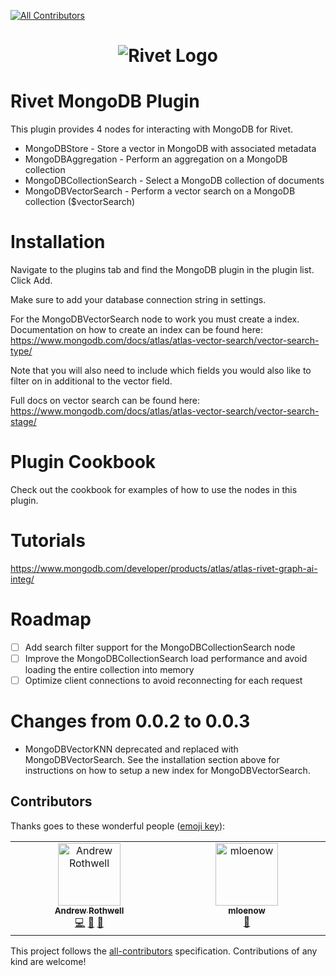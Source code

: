 [![All Contributors](https://img.shields.io/github/all-contributors/a-rothwell/rivet-plugin-mongodb?color=ee8449&style=flat-square)](#contributors)
<h1 align="center"><img src="https://rivet.ironcladapp.com/img/logo-banner-wide.png" alt="Rivet Logo"></h1>

# Rivet MongoDB Plugin

This plugin provides 4 nodes for interacting with MongoDB for Rivet.

- MongoDBStore - Store a vector in MongoDB with associated metadata
- MongoDBAggregation - Perform an aggregation on a MongoDB collection
- MongoDBCollectionSearch - Select a MongoDB collection of documents
- MongoDBVectorSearch - Perform a vector search on a MongoDB collection ($vectorSearch)

# Installation

Navigate to the plugins tab and find the MongoDB plugin in the plugin list. Click Add. 

Make sure to add your database connection string in settings.

For the MongoDBVectorSearch node to work you must create a index. Documentation on how to create an index can be found here: https://www.mongodb.com/docs/atlas/atlas-vector-search/vector-search-type/

Note that you will also need to include which fields you would also like to filter on in additional to the vector field.

Full docs on vector search can be found here:
https://www.mongodb.com/docs/atlas/atlas-vector-search/vector-search-stage/

# Plugin Cookbook

Check out the cookbook for examples of how to use the nodes in this plugin.

# Tutorials

https://www.mongodb.com/developer/products/atlas/atlas-rivet-graph-ai-integ/

# Roadmap

- [ ] Add search filter support for the MongoDBCollectionSearch node
- [ ] Improve the MongoDBCollectionSearch load performance and avoid loading the entire collection into memory
- [ ] Optimize client connections to avoid reconnecting for each request

# Changes from 0.0.2 to 0.0.3

- MongoDBVectorKNN deprecated and replaced with MongoDBVectorSearch. See the installation section above for instructions on how to setup a new index for MongoDBVectorSearch.

## Contributors

Thanks goes to these wonderful people ([emoji key](https://allcontributors.org/docs/en/emoji-key)):

<!-- ALL-CONTRIBUTORS-LIST:START - Do not remove or modify this section -->
<!-- prettier-ignore-start -->
<!-- markdownlint-disable -->
<table>
  <tbody>
    <tr>
      <td align="center" valign="top" width="14.28%"><a href="https://github.com/a-rothwell"><img src="https://avatars.githubusercontent.com/u/12634659?v=4?s=100" width="100px;" alt="Andrew Rothwell"/><br /><sub><b>Andrew Rothwell</b></sub></a><br /><a href="#code-a-rothwell" title="Code">💻</a> <a href="#ideas-a-rothwell" title="Ideas, Planning, & Feedback">🤔</a> <a href="#bug-a-rothwell" title="Bug reports">🐛</a></td>
      <td align="center" valign="top" width="14.28%"><a href="https://github.com/mloenow"><img src="https://avatars.githubusercontent.com/u/546929?v=4?s=100" width="100px;" alt="mloenow"/><br /><sub><b>mloenow</b></sub></a><br /><a href="#bug-mloenow" title="Bug reports">🐛</a></td>
    </tr>
  </tbody>
</table>

<!-- markdownlint-restore -->
<!-- prettier-ignore-end -->

<!-- ALL-CONTRIBUTORS-LIST:END -->

This project follows the [all-contributors](https://github.com/all-contributors/all-contributors) specification. Contributions of any kind are welcome!

